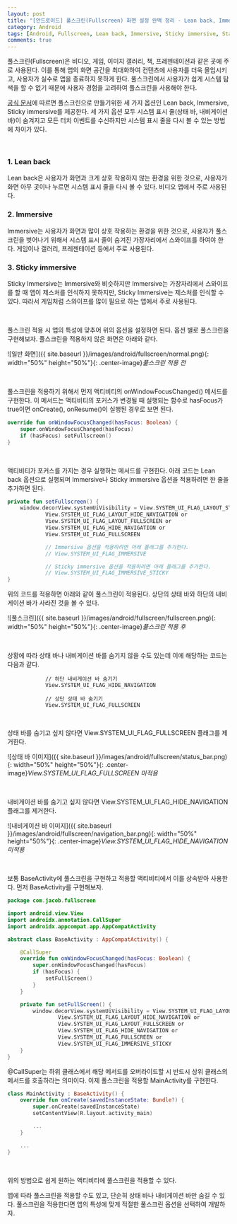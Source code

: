 ```yaml
---
layout: post
title: "[안드로이드] 풀스크린(Fullscreen) 화면 설정 완벽 정리 - Lean back, Immersive, Sticky immersive"
category: Android
tags: [Android, Fullscreen, Lean back, Immersive, Sticky immersive, Status bar, Navigation bar]
comments: true
---
```


풀스크린(Fullscreen)은 비디오, 게임, 이미지 갤러리, 책, 프레젠테이션과 같은 곳에 주로 사용된다. 이를 통해 앱의 화면 공간을 최대화하여 컨텐츠에 사용자를 더욱 몰입시키고, 사용자가 실수로 앱을 종료하지 못하게 한다. 풀스크린에서 사용자가 쉽게 시스템 탐색을 할 수 없기 때문에 사용자 경험을 고려하여 풀스크린을 사용해야 한다.

 [공식 문서](https://developer.android.com/training/system-ui/immersive)에 따르면 풀스크린으로 만들기위한 세 가지 옵션인 Lean back, Immersive, Sticky immersive를 제공한다. 세 가지 옵션 모두 시스템 표시 줄(상태 바, 내비게이션 바)이 숨겨지고 모든 터치 이벤트를 수신하지만 시스템 표시 줄을 다시 볼 수 있는 방법에 차이가 있다.

<br />

### 1. Lean back

Lean back은 사용자가 화면과 크게 상호 작용하지 않는 환경을 위한 것으로, 사용자가 화면 아무 곳이나 누르면 시스템 표시 줄을 다시 볼 수 있다. 비디오 앱에서 주로 사용된다.

### 2. Immersive

Immersive는 사용자가 화면과 많이 상호 작용하는 환경을 위한 것으로, 사용자가 풀스크린을 벗어나기 위해서 시스템 표시 줄이 숨겨진 가장자리에서 스와이프를 하여야 한다. 게임이나 갤러리, 프레젠테이션 등에서 주로 사용된다.

### 3. Sticky immersive

Sticky Immersive는 Immersive와 비슷하지만 Immersive는 가장자리에서 스와이프를 할 때 앱이 제스처를 인식하지 못하지만, Sticky Immersive는 제스처를 인식할 수 있다. 따라서 게임처럼 스와이프를 많이 필요로 하는 앱에서 주로 사용된다.

<br />

풀스크린 적용 시 앱의 특성에 맞추어 위의 옵션을 설정하면 된다. 옵션 별로 풀스크린을 구현해보자. 풀스크린을 적용하지 않은 화면은 아래와 같다.

![일반 화면]({{ site.baseurl }}/images/android/fullscreen/normal.png){: width="50%" height="50%"}{: .center-image}*풀스크린 적용 전*

<br />

풀스크린을 적용하기 위해서 먼저 액티비티의 onWindowFocusChanged() 메서드를 구현한다. 이 메서드는 액티비티의 포커스가 변경될 때 실행되는 함수로 hasFocus가 true이면 onCreate(), onResume()이 실행된 경우로 보면 된다.

```kotlin
override fun onWindowFocusChanged(hasFocus: Boolean) {
    super.onWindowFocusChanged(hasFocus)
    if (hasFocus) setFullscreen()
}
```

<br />

액티비티가 포커스를 가지는 경우 실행하는 메서드를 구현한다. 아래 코드는 Lean back 옵션으로 실행되며 Immersive나 Sticky immersive 옵션을 적용하려면 한 줄을 추가하면 된다.

```kotlin
private fun setFullscreen() {
    window.decorView.systemUiVisibility = View.SYSTEM_UI_FLAG_LAYOUT_STABLE or
            View.SYSTEM_UI_FLAG_LAYOUT_HIDE_NAVIGATION or
            View.SYSTEM_UI_FLAG_LAYOUT_FULLSCREEN or
            View.SYSTEM_UI_FLAG_HIDE_NAVIGATION or
            View.SYSTEM_UI_FLAG_FULLSCREEN

            // Immersive 옵션을 적용하려면 아래 플래그를 추가한다.
            // View.SYSTEM_UI_FLAG_IMMERSIVE

            // Sticky immersive 옵션을 적용하려면 아래 플래그를 추가한다.
            // View.SYSTEM_UI_FLAG_IMMERSIVE_STICKY
}
```

위의 코드를 적용하면 아래와 같이 풀스크린이 적용된다. 상단의 상태 바와 하단의 내비게이션 바가 사라진 것을 볼 수 있다.

![풀스크린]({{ site.baseurl }}/images/android/fullscreen/fullscreen.png){: width="50%" height="50%"}{: .center-image}*풀스크린 적용 후*

<br />

상황에 따라 상태 바나 내비게이션 바를 숨기지 않을 수도 있는데 이에 해당하는 코드는 다음과 같다.

```
            // 하단 내비게이션 바 숨기기
            View.SYSTEM_UI_FLAG_HIDE_NAVIGATION

            // 상단 상태 바 숨기기
            View.SYSTEM_UI_FLAG_FULLSCREEN
```

<br />

상태 바를 숨기고 싶지 않다면 View.SYSTEM_UI_FLAG_FULLSCREEN 플래그를 제거한다.

![상태 바 이미지]({{ site.baseurl }}/images/android/fullscreen/status_bar.png){: width="50%" height="50%"}{: .center-image}*View.SYSTEM_UI_FLAG_FULLSCREEN 미적용*

<br />

내비게이션 바를 숨기고 싶지 않다면 View.SYSTEM_UI_FLAG_HIDE_NAVIGATION 플래그를 제거한다.

![내비게이션 바 이미지]({{ site.baseurl }}/images/android/fullscreen/navigation_bar.png){: width="50%" height="50%"}{: .center-image}*View.SYSTEM_UI_FLAG_HIDE_NAVIGATION 미적용*

<br />

보통 BaseActivity에 풀스크린을 구현하고 적용할 액티비티에서 이를 상속받아 사용한다. 먼저 BaseActivity를 구현해보자.

```kotlin
package com.jacob.fullscreen

import android.view.View
import androidx.annotation.CallSuper
import androidx.appcompat.app.AppCompatActivity

abstract class BaseActivity : AppCompatActivity() {

    @CallSuper
    override fun onWindowFocusChanged(hasFocus: Boolean) {
        super.onWindowFocusChanged(hasFocus)
        if (hasFocus) {
            setFullScreen()
        }
    }

    private fun setFullScreen() {
        window.decorView.systemUiVisibility = View.SYSTEM_UI_FLAG_LAYOUT_STABLE or
                View.SYSTEM_UI_FLAG_LAYOUT_HIDE_NAVIGATION or
                View.SYSTEM_UI_FLAG_LAYOUT_FULLSCREEN or
                View.SYSTEM_UI_FLAG_HIDE_NAVIGATION or
                View.SYSTEM_UI_FLAG_FULLSCREEN or
                View.SYSTEM_UI_FLAG_IMMERSIVE_STICKY
    }
}
```

@CallSuper는 하위 클래스에서 해당 메서드를 오버라이드할 시 반드시 상위 클래스의 메서드를 호출하라는 의미이다. 이제 풀스크린을 적용할 MainActivity를 구현한다.

```kotlin
class MainActivity : BaseActivity() {
    override fun onCreate(savedInstanceState: Bundle?) {
        super.onCreate(savedInstanceState)
        setContentView(R.layout.activity_main)

        ...
    }

    ...
}
```

<br />

위의 방법으로 쉽게 원하는 액티비티에 풀스크린을 적용할 수 있다.

앱에 따라 풀스크린을 적용할 수도 있고, 단순히 상태 바나 내비게이션 바만 숨길 수 있다. 풀스크린을 적용한다면 앱의 특성에 맞게 적절한 풀스크린 옵션을 선택하여 개발하자.

<br />